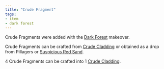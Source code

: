 ```yaml
---
title: "Crude Fragment"
tags:
- item
- dark forest
---
```


Crude Fragments were added with the [Dark Forest](notes/makeover/dark_forest) makeover.

Crude Fragments can be crafted from [Crude Cladding](notes/item/crude_cladding) or obtained as a drop from Pillagers or [Suspicious Red Sand](notes/block/suspicious_red_sand). 

4 Crude Fragments can be crafted into 1 [Crude Cladding](notes/item/crude_cladding).